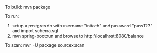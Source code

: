 To build: mvn package

To run:

 1. setup a postgres db with username "initech" and password "pass123" and import schema.sql
 2. mvn spring-boot:run and browse to http://localhost:8080/balance

To scan: mvn -U package sourcex:scan


